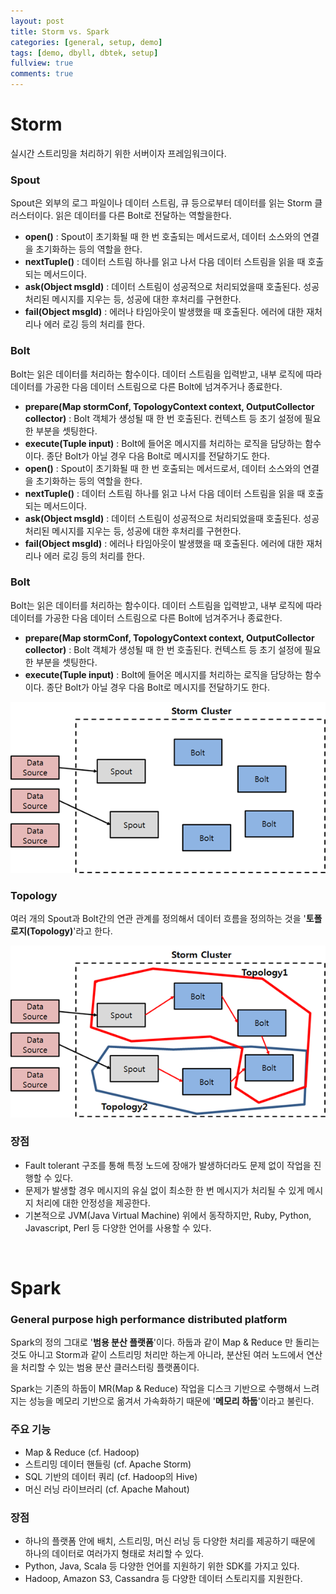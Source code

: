```yaml
---
layout: post
title: Storm vs. Spark
categories: [general, setup, demo]
tags: [demo, dbyll, dbtek, setup]
fullview: true
comments: true
---
```



# Storm
실시간 스트리밍을 처리하기 위한 서버이자 프레임워크이다.

### Spout
Spout은 외부의 로그 파일이나 데이터 스트림, 큐 등으로부터 데이터를 읽는 Storm 클러스터이다. 읽은 데이터를 다른 Bolt로 전달하는 역할을한다.

* **open()** : Spout이 초기화될 때 한 번 호출되는 메서드로서, 데이터 소스와의 연결을 초기화하는 등의 역할을 한다.
* **nextTuple()** : 데이터 스트림 하나를 읽고 나서 다음 데이터 스트림을 읽을 때 호출되는 메서드이다.
* **ask(Object msgId)** : 데이터 스트림이 성공적으로 처리되었을때 호출된다. 성공 처리된 메시지를 지우는 등, 성공에 대한 후처리를 구현한다.
* **fail(Object msgId)** : 에러나 타임아웃이 발생했을 때 호출된다. 에러에 대한 재처리나 에러 로깅 등의 처리를 한다.

### Bolt
Bolt는 읽은 데이터를 처리하는 함수이다. 데이터 스트림을 입력받고, 내부 로직에 따라 데이터를 가공한 다음 데이터 스트림으로 다른 Bolt에 넘겨주거나 종료한다.

* **prepare(Map stormConf, TopologyContext context, OutputCollector collector)** : Bolt 객체가 생성될 때 한 번 호출된다. 컨텍스트 등 초기 설정에 필요한 부분을 셋팅한다.
* **execute(Tuple input)** : Bolt에 들어온 메시지를 처리하는 로직을 담당하는 함수이다. 종단 Bolt가 아닐 경우 다음 Bolt로 메시지를 전달하기도 한다.
* **open()** : Spout이 초기화될 때 한 번 호출되는 메서드로서, 데이터 소스와의 연결을 초기화하는 등의 역할을 한다.
* **nextTuple()** : 데이터 스트림 하나를 읽고 나서 다음 데이터 스트림을 읽을 때 호출되는 메서드이다.
* **ask(Object msgId)** : 데이터 스트림이 성공적으로 처리되었을때 호출된다. 성공 처리된 메시지를 지우는 등, 성공에 대한 후처리를 구현한다.
* **fail(Object msgId)** : 에러나 타임아웃이 발생했을 때 호출된다. 에러에 대한 재처리나 에러 로깅 등의 처리를 한다.

### Bolt
Bolt는 읽은 데이터를 처리하는 함수이다. 데이터 스트림을 입력받고, 내부 로직에 따라 데이터를 가공한 다음 데이터 스트림으로 다른 Bolt에 넘겨주거나 종료한다.

* **prepare(Map stormConf, TopologyContext context, OutputCollector collector)** : Bolt 객체가 생성될 때 한 번 호출된다. 컨텍스트 등 초기 설정에 필요한 부분을 셋팅한다.
* **execute(Tuple input)** : Bolt에 들어온 메시지를 처리하는 로직을 담당하는 함수이다. 종단 Bolt가 아닐 경우 다음 Bolt로 메시지를 전달하기도 한다.

![Storm1](/img/2016/01/05/storm1.png "Storm1")

### Topology
여러 개의 Spout과 Bolt간의 연관 관계를 정의해서 데이터 흐름을 정의하는 것을 '**토폴로지(Topology)**'라고 한다.

![Storm2](/img/2016/01/05/storm2.png "Storm2")

### 장점
* Fault tolerant 구조를 통해 특정 노드에 장애가 발생하더라도 문제 없이 작업을 진행할 수 있다.
* 문제가 발생할 경우 메시지의 유실 없이 최소한 한 번 메시지가 처리될 수 있게 메시지 처리에 대한 안정성을 제공한다.
* 기본적으로 JVM(Java Virtual Machine) 위에서 동작하지만, Ruby, Python, Javascript, Perl 등 다양한 언어를 사용할 수 있다.

<br>

# Spark

### General purpose high performance distributed platform
Spark의 정의 그대로 '**범용 분산 플랫폼**'이다. 하둡과 같이 Map & Reduce 만 돌리는 것도 아니고 Storm과 같이 스트리밍 처리만 하는게 아니라, 분산된 여러 노드에서 연산을 처리할 수 있는 범용 분산 클러스터링 플랫폼이다.

Spark는 기존의 하둡이 MR(Map & Reduce) 작업을 디스크 기반으로 수행해서 느려지는 성능을 메모리 기반으로 옮겨서 가속화하기 때문에 '**메모리 하둡**'이라고 불린다.

### 주요 기능
* Map & Reduce (cf. Hadoop)
* 스트리밍 데이터 핸들링 (cf. Apache Storm)
* SQL 기반의 데이터 쿼리 (cf. Hadoop의 Hive)
* 머신 러닝 라이브러리 (cf. Apache Mahout)

### 장점
* 하나의 플랫폼 안에 배치, 스트리밍, 머신 러닝 등 다양한 처리를 제공하기 때문에 하나의 데이터로 여러가지 형태로 처리할 수 있다.
* Python, Java, Scala 등 다양한 언어를 지원하기 위한 SDK를 가지고 있다.
* Hadoop, Amazon S3, Cassandra 등 다양한 데이터 스토리지를 지원한다.
